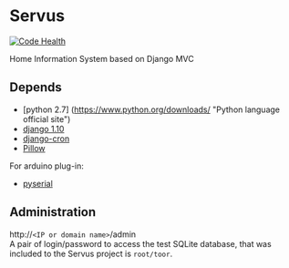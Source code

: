 Servus
======
[![Code Health](https://landscape.io/github/sug4rok/Servus/master/landscape.svg?style=flat)](https://landscape.io/github/sug4rok/Servus/master)

Home Information System based on Django MVC


Depends
--------

* [python 2.7] (https://www.python.org/downloads/ "Python language official site")
* [django 1.10](https://www.djangoproject.com/download "Django project official site")
* [django-cron](https://github.com/Tivix/django-cron "to perform scheduled tasks")
* [Pillow](https://github.com/python-imaging/Pillow "it is necessary for the slideshow")

For arduino plug-in:
* [pyserial](https://pypi.python.org/pypi/pyserial)


Administration
--------

http://`<IP or domain name>`/admin  
A pair of login/password to access the test SQLite database, that was included to the Servus project is `root/toor`.
